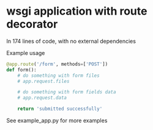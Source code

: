 wsgi application with route decorator
=====================================

In 174 lines of code, with no external dependencies

Example usage
``` python
@app.route('/form', methods=['POST'])
def form():
	# do something with form files
    # app.request.files

    # do something with form fields data
    # app.request.data

    return 'submitted successfully'

```

See example_app.py for more examples

